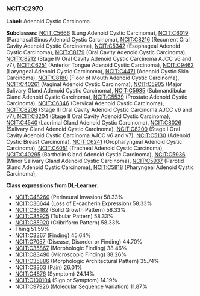 
### [NCIT:C2970](http://purl.obolibrary.org/obo/NCIT_C2970)
**Label:** Adenoid Cystic Carcinoma

**Subclasses:** [NCIT:C5666](http://purl.obolibrary.org/obo/NCIT_C5666) (Lung Adenoid Cystic Carcinoma), [NCIT:C6019](http://purl.obolibrary.org/obo/NCIT_C6019) (Paranasal Sinus Adenoid Cystic Carcinoma), [NCIT:C8216](http://purl.obolibrary.org/obo/NCIT_C8216) (Recurrent Oral Cavity Adenoid Cystic Carcinoma), [NCIT:C5342](http://purl.obolibrary.org/obo/NCIT_C5342) (Esophageal Adenoid Cystic Carcinoma), [NCIT:C8179](http://purl.obolibrary.org/obo/NCIT_C8179) (Oral Cavity Adenoid Cystic Carcinoma), [NCIT:C8212](http://purl.obolibrary.org/obo/NCIT_C8212) (Stage IV Oral Cavity Adenoid Cystic Carcinoma AJCC v6 and v7), [NCIT:C6251](http://purl.obolibrary.org/obo/NCIT_C6251) (Anterior Tongue Adenoid Cystic Carcinoma), [NCIT:C9462](http://purl.obolibrary.org/obo/NCIT_C9462) (Laryngeal Adenoid Cystic Carcinoma), [NCIT:C4471](http://purl.obolibrary.org/obo/NCIT_C4471) (Adenoid Cystic Skin Carcinoma), [NCIT:C8180](http://purl.obolibrary.org/obo/NCIT_C8180) (Floor of Mouth Adenoid Cystic Carcinoma), [NCIT:C40261](http://purl.obolibrary.org/obo/NCIT_C40261) (Vaginal Adenoid Cystic Carcinoma), [NCIT:C5905](http://purl.obolibrary.org/obo/NCIT_C5905) (Major Salivary Gland Adenoid Cystic Carcinoma), [NCIT:C5935](http://purl.obolibrary.org/obo/NCIT_C5935) (Submandibular Gland Adenoid Cystic Carcinoma), [NCIT:C5539](http://purl.obolibrary.org/obo/NCIT_C5539) (Prostate Adenoid Cystic Carcinoma), [NCIT:C6346](http://purl.obolibrary.org/obo/NCIT_C6346) (Cervical Adenoid Cystic Carcinoma), [NCIT:C8208](http://purl.obolibrary.org/obo/NCIT_C8208) (Stage III Oral Cavity Adenoid Cystic Carcinoma AJCC v6 and v7), [NCIT:C8204](http://purl.obolibrary.org/obo/NCIT_C8204) (Stage II Oral Cavity Adenoid Cystic Carcinoma), [NCIT:C4540](http://purl.obolibrary.org/obo/NCIT_C4540) (Lacrimal Gland Adenoid Cystic Carcinoma), [NCIT:C8026](http://purl.obolibrary.org/obo/NCIT_C8026) (Salivary Gland Adenoid Cystic Carcinoma), [NCIT:C8200](http://purl.obolibrary.org/obo/NCIT_C8200) (Stage I Oral Cavity Adenoid Cystic Carcinoma AJCC v6 and v7), [NCIT:C5130](http://purl.obolibrary.org/obo/NCIT_C5130) (Adenoid Cystic Breast Carcinoma), [NCIT:C6241](http://purl.obolibrary.org/obo/NCIT_C6241) (Oropharyngeal Adenoid Cystic Carcinoma), [NCIT:C6051](http://purl.obolibrary.org/obo/NCIT_C6051) (Tracheal Adenoid Cystic Carcinoma), [NCIT:C40295](http://purl.obolibrary.org/obo/NCIT_C40295) (Bartholin Gland Adenoid Cystic Carcinoma), [NCIT:C5936](http://purl.obolibrary.org/obo/NCIT_C5936) (Minor Salivary Gland Adenoid Cystic Carcinoma), [NCIT:C5937](http://purl.obolibrary.org/obo/NCIT_C5937) (Parotid Gland Adenoid Cystic Carcinoma), [NCIT:C5818](http://purl.obolibrary.org/obo/NCIT_C5818) (Pharyngeal Adenoid Cystic Carcinoma), 

**Class expressions from DL-Learner:**

- [NCIT:C48260](http://purl.obolibrary.org/obo/NCIT_C48260) (Perineural Invasion) 58.33%
- [NCIT:C36644](http://purl.obolibrary.org/obo/NCIT_C36644) (Loss of E-cadherin Expression) 58.33%
- [NCIT:C36182](http://purl.obolibrary.org/obo/NCIT_C36182) (Solid Growth Pattern) 58.33%
- [NCIT:C35925](http://purl.obolibrary.org/obo/NCIT_C35925) (Tubular Pattern) 58.33%
- [NCIT:C35920](http://purl.obolibrary.org/obo/NCIT_C35920) (Cribriform Pattern) 58.33%
- Thing 51.59%
- [NCIT:C3367](http://purl.obolibrary.org/obo/NCIT_C3367) (Finding) 45.64%
- [NCIT:C7057](http://purl.obolibrary.org/obo/NCIT_C7057) (Disease, Disorder or Finding) 44.70%
- [NCIT:C35867](http://purl.obolibrary.org/obo/NCIT_C35867) (Morphologic Finding) 38.46%
- [NCIT:C83490](http://purl.obolibrary.org/obo/NCIT_C83490) (Microscopic Finding) 38.26%
- [NCIT:C35886](http://purl.obolibrary.org/obo/NCIT_C35886) (Morphologic Architectural Pattern) 35.74%
- [NCIT:C3303](http://purl.obolibrary.org/obo/NCIT_C3303) (Pain) 26.01%
- [NCIT:C4876](http://purl.obolibrary.org/obo/NCIT_C4876) (Symptom) 24.14%
- [NCIT:C100104](http://purl.obolibrary.org/obo/NCIT_C100104) (Sign or Symptom) 14.19%
- [NCIT:C97926](http://purl.obolibrary.org/obo/NCIT_C97926) (Molecular Sequence Variation) 11.87%


